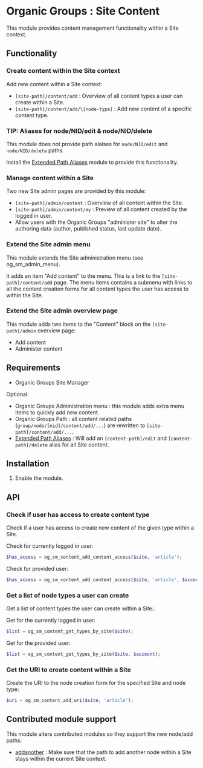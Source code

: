 # Organic Groups : Site Content
This module provides content management functionality within a Site context.


## Functionality

### Create content within the Site context
Add new content within a Site context:
* `[site-path]/content/add` : Overview of all content types a user can create
  within a Site.
* `[site-path]/content/add/\[node-type]` : Add new content of a specific content
  type.


### TIP: Aliases for node/NID/edit & node/NID/delete
This module does not provide path alaises for `node/NID/edit` and
`node/NID/delete` paths.

Install the [Extended Path Aliases][link-path_alias_xt] module to provide this
functionality.


### Manage content within a Site
Two new Site admin pages are provided by this module:
* `[site-path]/admin/content` : Overview of all content within the Site.
* `[site-path]/admin/content/my` : Preview of all content created by the logged
  in user.
* Allow users with the Organic Groups "administer site" to alter the authoring
  data (author, published status, last update date).


### Extend the Site admin menu
This module extends the Site administration menu (see og_sm_admin_menu).

It adds an item "Add content" to the menu. This is a link to the
`[site-path]/content/add` page. The menu items contains a submenu with links to
all the content creation forms for all content types the user has access to
within the Site.


### Extend the Site admin overview page
This module adds two items to the "Content" block on the `[site-path]/admin`
overview page:
* Add content
* Administer content



## Requirements
* Organic Groups Site Manager

Optional:
* Organic Groups Administration menu : this module adds extra menu items to
  quickly add new content.
* Organic Groups Path : all content related paths
  (`group/node/[nid]/content/add/...`) are rewritten to
  `[site-path]/content/add/...`.
* [Extended Path Aliases][link-path_alias_xt] : Will add an
  `[content-path]/edit` and `[content-path]/delete` alias for all Site content.



## Installation
1. Enable the module.



## API

### Check if user has access to create content type
Check if a user has access to create new content of the given type within a
Site.

Check for currently logged in user:
```php
$has_access = og_sm_content_add_content_access($site, 'article');
```

Check for provided user:
```php
$has_access = og_sm_content_add_content_access($site, 'article', $account);
```


### Get a list of node types a user can create
Get a list of content types the user can create within a Site:.

Get for the currently logged in user:
```php
$list = og_sm_content_get_types_by_site($site);
```

Get for the provided user:
```php
$list = og_sm_content_get_types_by_site($site, $account);
```


### Get the URI to create content within a Site
Create the URI to the node creation form for the specified Site and node type:

```php
$uri = og_sm_content_add_uri($site, 'article');
```


## Contributed module support
This module alters contributed modules so they support the new node/add paths:

* [addanother][link-addanother] : Make sure that the path to add another node
  within a Site stays within the current Site context.



[link-path_alias_xt]: https://www.drupal.org/project/path_alias_xt
[link-addanother]: https://www.drupal.org/project/addanother
